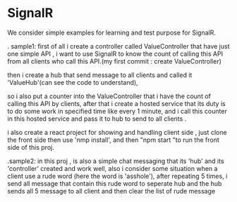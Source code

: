 # SignalR
We consider simple examples for learning and test purpose for SignalR.

. sample1: first of all i create a controller called ValueController that have just one simple API , i want to use SignalR to know the count of calling this API from all clients who call this API.(my first commit : create ValueController)

then i create a hub that send message to all clients and called it 'ValueHub'(can see the code to understand), 

so i also put a counter into the ValueController that i have the count of calling this API by clients, after that i create a hosted service that its duty is to do some work in specified time like every 1 minute, and i call this counter in this hosted service and pass it to hub to send to all clients .

i also create a react project for showing and handling client side , just clone the front side then use 'nmp install', and then "npm start "to run the front side of this proj.



.sample2: in this proj , is also a simple chat messaging that its 'hub' and its 'controller' created and work well, also i consider some situation when a client use a rude word (here the word is 'asshole'), after repeating 5 times, i send all message that contain this rude word to seperate hub and the hub sends all 5 message to all client and then clear the list of rude message

